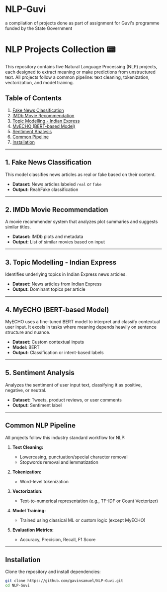 # NLP-Guvi
a compilation of projects done as part of assignment for Guvi's programme funded by the State Government


# NLP Projects Collection 📟

This repository contains five Natural Language Processing (NLP) projects, each designed to extract meaning or make predictions from unstructured text. All projects follow a common pipeline: text cleaning, tokenization, vectorization, and model training.

## Table of Contents

1. [Fake News Classification](#1-fake-news-classification)
2. [IMDb Movie Recommendation](#2-imdb-movie-recommendation)
3. [Topic Modelling - Indian Express](#3-topic-modelling---indian-express)
4. [MyECHO (BERT-based Model)](#4-myecho-bert-based-model)
5. [Sentiment Analysis](#5-sentiment-analysis)
6. [Common Pipeline](#common-nlp-pipeline)
7. [Installation](#installation)

---

## 1. Fake News Classification

This model classifies news articles as real or fake based on their content.

- **Dataset:** News articles labeled `real` or `fake`
- **Output:** Real/Fake classification

---

## 2. IMDb Movie Recommendation

A movie recommender system that analyzes plot summaries and suggests similar titles.

- **Dataset:** IMDb plots and metadata
- **Output:** List of similar movies based on input

---

## 3. Topic Modelling - Indian Express

Identifies underlying topics in Indian Express news articles.

- **Dataset:** News articles from Indian Express
- **Output:** Dominant topics per article

---

## 4. MyECHO (BERT-based Model)

MyECHO uses a fine-tuned BERT model to interpret and classify contextual user input. It excels in tasks where meaning depends heavily on sentence structure and nuance.

- **Dataset:** Custom contextual inputs
- **Model:** BERT
- **Output:** Classification or intent-based labels

---

## 5. Sentiment Analysis

Analyzes the sentiment of user input text, classifying it as positive, negative, or neutral.

- **Dataset:** Tweets, product reviews, or user comments
- **Output:** Sentiment label

---

## Common NLP Pipeline

All projects follow this industry standard workflow for NLP:

1. **Text Cleaning:**  
   - Lowercasing, punctuation/special character removal  
   - Stopwords removal and lemmatization

2. **Tokenization:**  
   - Word-level tokenization

3. **Vectorization:**  
   - Text-to-numerical representation (e.g., TF-IDF or Count Vectorizer)

4. **Model Training:**  
   - Trained using classical ML or custom logic (except MyECHO)

5. **Evaluation Metrics:**  
   - Accuracy, Precision, Recall, F1 Score

---

## Installation

Clone the repository and install dependencies:

```bash
git clone https://github.com/gavinsamuel/NLP-Guvi.git
cd NLP-Guvi
